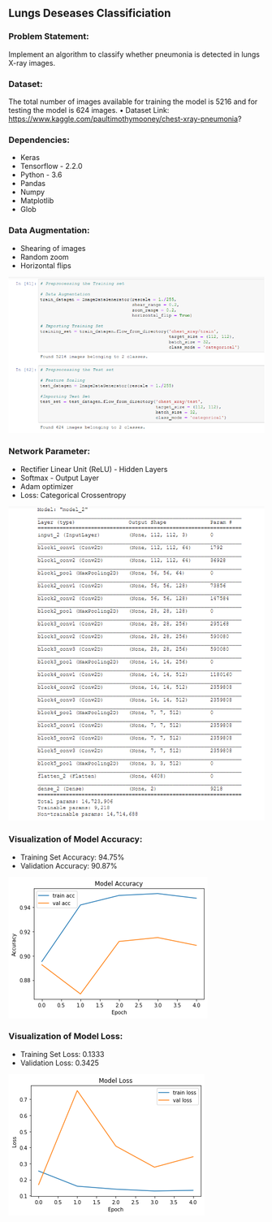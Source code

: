 ## Lungs Deseases Classificiation

### Problem Statement: 
Implement an algorithm to classify whether pneumonia is detected in lungs X-ray images.

### Dataset:
The total number of images available for training the model is 5216 and for testing the model is 624 images.
• Dataset Link: https://www.kaggle.com/paultimothymooney/chest-xray-pneumonia?

### Dependencies:
* Keras
* Tensorflow - 2.2.0
* Python - 3.6
* Pandas
* Numpy
* Matplotlib
* Glob

### Data Augmentation:
* Shearing of images
* Random zoom
* Horizontal flips

![](readme_resources/DataAugmentation.PNG)

### Network Parameter:
* Rectifier Linear Unit (ReLU) - Hidden Layers
* Softmax - Output Layer
* Adam optimizer
* Loss: Categorical Crossentropy

![](readme_resources/NetworkParameter.PNG)

### Visualization of Model Accuracy:
* Training Set Accuracy: 94.75% 
* Validation Accuracy: 90.87%

![](readme_resources/Accuracy.png)

### Visualization of Model Loss:
* Training Set Loss: 0.1333
* Validation Loss: 0.3425

![](readme_resources/Loss.png)


